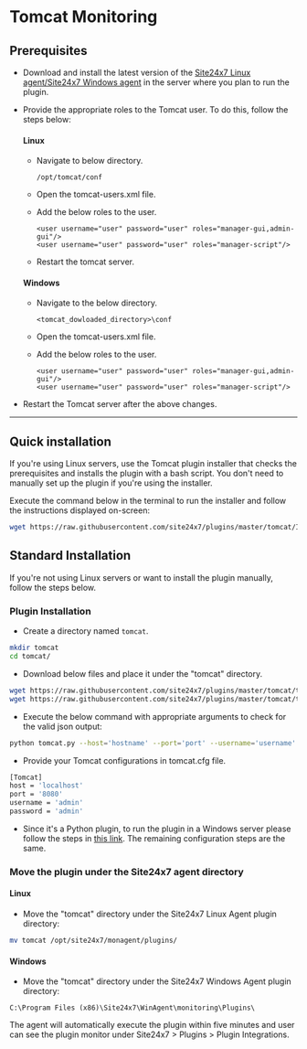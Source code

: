 # Tomcat Monitoring
                                                                                              
## Prerequisites

- Download and install the latest version of the [Site24x7 Linux agent/Site24x7 Windows agent](https://www.site24x7.com/app/client#/admin/inventory/add-monitor) in the server where you plan to run the plugin.

- Provide the appropriate roles to the Tomcat user. To do this, follow the steps below:

	#### Linux

	- Navigate to below directory.

		`/opt/tomcat/conf`
		
	- Open the tomcat-users.xml file.

	- Add the below roles to the user.

		`<user username="user" password="user" roles="manager-gui,admin-gui"/>`  
    		`<user username="user" password="user" roles="manager-script"/>`
  		
	- Restart the tomcat server.
		
	#### Windows

	- Navigate to the below directory.  

		`<tomcat_dowloaded_directory>\conf`
		
	- Open the tomcat-users.xml file.
 	-  Add the below roles to the user.

		`<user username="user" password="user" roles="manager-gui,admin-gui"/>`  
  		`<user username="user" password="user" roles="manager-script"/>`

- Restart the Tomcat server after the above changes.
---

## Quick installation

If you're using Linux servers, use the Tomcat plugin installer that checks the prerequisites and installs the plugin with a bash script. You don't need to manually set up the plugin if you're using the installer.

Execute the command below in the terminal to run the installer and follow the instructions displayed on-screen:

```bash
wget https://raw.githubusercontent.com/site24x7/plugins/master/tomcat/Installer/Site24x7tomcatPluginInstaller.sh && sudo bash Site24x7TomcatPluginInstaller.sh
```
## Standard Installation
If you're not using Linux servers or want to install the plugin manually, follow the steps below.

### Plugin Installation  

- Create a directory named `tomcat`.
  
```bash
mkdir tomcat
cd tomcat/
```
      
- Download below files and place it under the "tomcat" directory.

```bash
wget https://raw.githubusercontent.com/site24x7/plugins/master/tomcat/tomcat.py && sed -i "1s|^.*|#! $(which python3)|" tomcat.py
wget https://raw.githubusercontent.com/site24x7/plugins/master/tomcat/tomcat.cfg
```

- Execute the below command with appropriate arguments to check for the valid json output:

```bash
python tomcat.py --host='hostname' --port='port' --username='username' --password='password'
```

- Provide your Tomcat configurations in tomcat.cfg file.

```bash
[Tomcat]
host = 'localhost'
port = '8080'
username = 'admin'
password = 'admin'
```

- Since it's a Python plugin, to run the plugin in a Windows server please follow the steps in [this link](https://support.site24x7.com/portal/en/kb/articles/run-python-plugin-scripts-in-windows-servers). The remaining configuration steps are the same.

### Move the plugin under the Site24x7 agent directory

#### Linux

- Move the "tomcat" directory under the Site24x7 Linux Agent plugin directory: 

```bash
mv tomcat /opt/site24x7/monagent/plugins/
```
		
#### Windows

- Move the "tomcat" directory under the Site24x7 Windows Agent plugin directory:

```
C:\Program Files (x86)\Site24x7\WinAgent\monitoring\Plugins\
```
The agent will automatically execute the plugin within five minutes and user can see the plugin monitor under Site24x7 > Plugins > Plugin Integrations.
